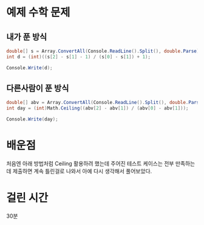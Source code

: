 # 예제 수학 문제

## 내가 푼 방식
``` cs
double[] s = Array.ConvertAll(Console.ReadLine().Split(), double.Parse);
int d = (int)((s[2] - s[1] - 1) / (s[0] - s[1]) + 1);

Console.Write(d);
```

## 다른사람이 푼 방식
``` cs
double[] abv = Array.ConvertAll(Console.ReadLine().Split(), double.Parse);
int day = (int)Math.Ceiling((abv[2] - abv[1]) / (abv[0] - abv[1]));

Console.Write(day);
```

# 배운점
처음엔 아래 방법처럼 Ceiling 활용하려 했는데 주어진 테스트 케이스는 전부 만족하는데 제출하면 계속 틀린걸로 나와서 아예 다시 생각해서 풀어보았다.  

 
# 걸린 시간
30분